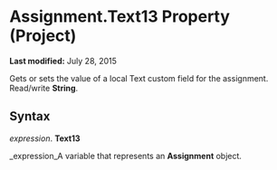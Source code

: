 
# Assignment.Text13 Property (Project)

 **Last modified:** July 28, 2015

Gets or sets the value of a local Text custom field for the assignment. Read/write  **String**.

## Syntax

 _expression_. **Text13**

 _expression_A variable that represents an  **Assignment** object.

